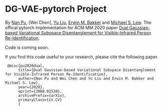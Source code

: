 # DG-VAE-pytorch Project
By [Nan Pu](tpcd.github.io), [Wei Chen], [Yu Liu](https://homes.esat.kuleuven.be/~yliu/), [Erwin M. Bakker](https://www.universiteitleiden.nl/en/staffmembers/erwin-bakker/publications#tab-4) and [Michael S. Lew](http://liacs.leidenuniv.nl/~lewms/).
The offical pytorch implementation for ACM MM 2020 paper [Dual Gaussian-based Variational Subspace Disentanglement for Visible-Infrared Person Re-Identification](https://arxiv.org/abs/2008.02520).

Code is coming soon. 

If you find this code useful to your research, please cite the following paper.


     @misc{pu2020dual,
          title={Dual Gaussian-based Variational Subspace Disentanglement for Visible-Infrared Person Re-Identification},
          author={Nan Pu and Wei Chen and Yu Liu and Erwin M. Bakker and Michael S. Lew},
          year={2020},
          eprint={2008.02520},
          archivePrefix={arXiv},
          primaryClass={cs.CV}
          }
